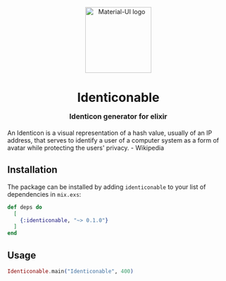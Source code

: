 <p align="center">
  <a href="https://material-ui.com/" rel="noopener" target="_blank"><img width="150" src="https://repository-images.githubusercontent.com/344022733/c15fa280-7c20-11eb-84b4-371288bbe7ab" alt="Material-UI logo"></a></p>
</p>

<h1 align="center">Identiconable
<p align="center" style="font-size: 16px">
 Identicon generator for elixir
</p>
</h1>

An Identicon is a visual representation of a hash value, usually of an IP address, that serves to identify a user of a computer system as a form of avatar while protecting the users' privacy. - Wikipedia

## Installation

The package can be installed by adding `identiconable` to your list of dependencies in `mix.exs`:

```elixir
def deps do
  [
    {:identiconable, "~> 0.1.0"}
  ]
end
```

## Usage

```elixir
Identiconable.main("Identiconable", 400)
```
